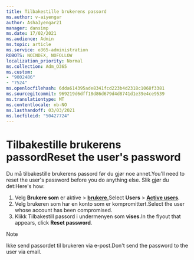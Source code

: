 ```yaml
---
title: Tilbakestille brukerens passord
ms.author: v-aiyengar
author: AshaIyengar21
manager: dansimp
ms.date: 17/02/2021
ms.audience: Admin
ms.topic: article
ms.service: o365-administration
ROBOTS: NOINDEX, NOFOLLOW
localization_priority: Normal
ms.collection: Adm_O365
ms.custom:
- "9002486"
- "7524"
ms.openlocfilehash: 6dda614395ade8341fcd223b4d2318c1068f3381
ms.sourcegitcommit: 969219d6dff18d86d679d4d8741d1e39e4ce9539
ms.translationtype: MT
ms.contentlocale: nb-NO
ms.lasthandoff: 03/03/2021
ms.locfileid: "50427724"
---
```

# <a name="reset-the-users-password"></a><span data-ttu-id="09651-102">Tilbakestille brukerens passord</span><span class="sxs-lookup"><span data-stu-id="09651-102">Reset the user's password</span></span>

<span data-ttu-id="09651-103">Du må tilbakestille brukerens passord før du gjør noe annet.</span><span class="sxs-lookup"><span data-stu-id="09651-103">You'll need to reset the user's password before you do anything else.</span></span> <span data-ttu-id="09651-104">Slik gjør du det:</span><span class="sxs-lookup"><span data-stu-id="09651-104">Here's how:</span></span>

1. <span data-ttu-id="09651-105">Velg **Brukere som** er aktive  >  **[brukere.](https://go.microsoft.com/fwlink/p/?linkid=834822)**</span><span class="sxs-lookup"><span data-stu-id="09651-105">Select **Users** > **[Active users](https://go.microsoft.com/fwlink/p/?linkid=834822)**.</span></span>
1. <span data-ttu-id="09651-106">Velg brukeren som har en konto som er kompromittert.</span><span class="sxs-lookup"><span data-stu-id="09651-106">Select the user whose account has been compromised.</span></span>
1. <span data-ttu-id="09651-107">Klikk Tilbakestill passord i undermenyen som **vises.**</span><span class="sxs-lookup"><span data-stu-id="09651-107">In the flyout that appears, click **Reset password**.</span></span>

> [!NOTE]
> <span data-ttu-id="09651-108">Ikke send passordet til brukeren via e-post.</span><span class="sxs-lookup"><span data-stu-id="09651-108">Don't send the password to the user via email.</span></span>
